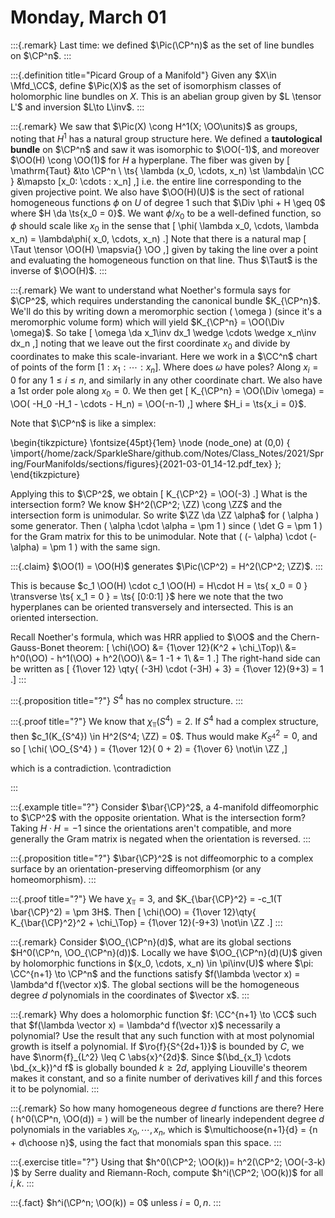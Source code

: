 # Monday, March 01

:::{.remark}
Last time: we defined $\Pic(\CP^n)$ as the set of line bundles on $\CP^n$.
:::

:::{.definition title="Picard Group of a Manifold"}
Given any $X\in \Mfd_\CC$, define $\Pic(X)$ as the set of isomorphism classes of holomorphic line bundles on $X$.
This is an abelian group given by $L \tensor L'$ and inversion $L\to L\inv$.
:::

:::{.remark}
We saw that $\Pic(X) \cong H^1(X; \OO\units)$ as groups, noting that $H^1$ has a natural group structure here.
We defined a **tautological bundle** on $\CP^n$ and saw it was isomorphic to $\OO(-1)$, and moreover $\OO(H) \cong \OO(1)$ for $H$ a hyperplane.
The fiber was given by 
\[
\mathrm{Taut} &\to \CP^n \\
\ts{ \lambda (x_0, \cdots, x_n) \st \lambda\in \CC } &\mapsto [x_0: \cdots : x_n]
,\]
i.e. the entire line corresponding to the given projective point.
We also have $\OO(H)(U)$ is the sect of rational homogeneous functions $\phi$ on $U$ of degree 1 such that $\Div \phi + H \geq 0$ where $H \da \ts{x_0 = 0}$.
We want $\phi/x_0$ to be a well-defined function, so $\phi$ should scale like $x_0$ in the sense that 
\[
\phi( \lambda x_0, \cdots, \lambda x_n) = \lambda\phi( x_0, \cdots, x_n)
.\]
Note that there is a natural map
\[
\Taut \tensor \OO(H) \mapsvia{} \OO
,\]
given by taking the line over a point and evaluating the homogeneous function on that line.
Thus $\Taut$ is the inverse of $\OO(H)$.
:::

:::{.remark}
We want to understand what Noether's formula says for $\CP^2$, which requires understanding the canonical bundle $K_{\CP^n}$.
We'll do this by writing down a meromorphic section \( \omega \) (since it's a meromorphic volume form) which will yield $K_{\CP^n} = \OO(\Div \omega)$.
So take
\[
\omega \da x_1\inv dx_1 \wedge \cdots \wedge x_n\inv dx_n 
,\]
noting that we leave out the first coordinate $x_0$ and divide by coordinates to make this scale-invariant.
Here we work in a $\CC^n$ chart of points of the form $[1: x_1 : \cdots : x_n]$.
Where does $\omega$ have poles?
Along $x_i = 0$ for any $1\leq i \leq n$, and similarly in any other coordinate chart.
We also have a 1st order pole along $x_0 = 0$.
We then get 
\[
K_{\CP^n} = \OO(\Div \omega) = \OO( -H_0 -H_1 - \cdots - H_n) = \OO(-n-1)
,\]
where $H_i = \ts{x_i =  0}$.

Note that $\CP^n$ is like a simplex:

\begin{tikzpicture}
\fontsize{45pt}{1em} 
\node (node_one) at (0,0) { \import{/home/zack/SparkleShare/github.com/Notes/Class_Notes/2021/Spring/FourManifolds/sections/figures}{2021-03-01_14-12.pdf_tex} };
\end{tikzpicture}

Applying this to $\CP^2$, we obtain
\[
K_{\CP^2} = \OO(-3)
.\]
What is the intersection form?
We know $H^2(\CP^2; \ZZ) \cong \ZZ$ and the intersection form is unimodular.
So write $\ZZ \da \ZZ \alpha$ for \( \alpha \) some generator.
Then \( \alpha \cdot \alpha = \pm 1 \) since \( \det G = \pm 1 \) for the Gram matrix for this to be unimodular.
Note that \( (- \alpha) \cdot (- \alpha) = \pm 1 \) with the same sign.


:::{.claim}
$\OO(1) = \OO(H)$ generates $\Pic(\CP^2) = H^2(\CP^2; \ZZ)$.
:::

This is because $c_1 \OO(H) \cdot c_1 \OO(H) = H\cdot H = \ts{ x_0 = 0 } \transverse \ts{ x_1 = 0 } = \ts{ [0:0:1] }$ here we note that the two hyperplanes can be oriented transversely and intersected.
This is an oriented intersection.

Recall Noether's formula, which was HRR applied to $\OO$ and the Chern-Gauss-Bonet theorem:
\[
\chi(\OO) 
&= {1\over 12}(K^2 + \chi_\Top)\\
&= h^0(\OO) - h^1(\OO) + h^2(\OO)\\
&= 1 -1 + 1\\
&= 1
.\]
The right-hand side can be written as 
\[
{1\over 12} \qty{ (-3H) \cdot (-3H) + 3} = {1\over 12}(9+3) = 1
.\]
:::

:::{.proposition title="?"}
$S^4$ has no complex structure.
:::

:::{.proof title="?"}
We know that $\chi_\Top(S^4) = 2$.
If $S^4$ had a complex structure, then $c_1(K_{S^4}) \in H^2(S^4; \ZZ) = 0$.
Thus would make $K_{S^4}^2 = 0$, and so 
\[
\chi( \OO_{S^4} ) = {1\over 12}( 0 + 2) = {1\over 6} \not\in \ZZ
,\]

which is a contradiction. 
\contradiction


:::

:::{.example title="?"}
Consider $\bar{\CP}^2$, a 4-manifold diffeomorphic to $\CP^2$ with the opposite orientation.
What is the intersection form?
Taking $H\cdot H = -1$ since the orientations aren't compatible, and more generally the Gram matrix is negated when the orientation is reversed.
:::

:::{.proposition title="?"}
$\bar{\CP}^2$ is not diffeomorphic to a complex surface by an orientation-preserving diffeomorphism (or any homeomorphism).
:::

:::{.proof title="?"}
We have $\chi_\Top = 3$, and $K_{\bar{\CP}^2} = -c_1(T \bar{\CP}^2) = \pm 3H$.
Then
\[
\chi(\OO) = {1\over 12}\qty{ K_{\bar{\CP}^2}^2 + \chi_\Top} = {1\over 12}(-9+3) \not\in \ZZ
.\]
:::


:::{.remark}
Consider $\OO_{\CP^n}(d)$, what are its global sections $H^0(\CP^n, \OO_{\CP^n}(d))$.
Locally we have $\OO_{\CP^n}(d)(U)$ given by holomorphic functions in $(x_0, \cdots, x_n) \in \pi\inv(U)$ where $\pi: \CC^{n+1} \to \CP^n$ and the functions satisfy $f(\lambda \vector x) = \lambda^d f(\vector x)$.
The global sections will be the homogeneous degree $d$ polynomials in the coordinates of $\vector x$.
:::

:::{.remark}
Why does a holomorphic function $f: \CC^{n+1} \to \CC$ such that $f(\lambda \vector x) = \lambda^d f(\vector x)$ necessarily a polynomial?
Use the result that any such function with at most polynomial growth is itself a polynomial.
If $\ro{f}{S^{2d+1}}$ is bounded by $C$, we have $\norm{f}_{L^2} \leq C \abs{x}^{2d}$.
Since $(\bd_{x_1} \cdots \bd_{x_k})^d f$ is globally bounded $k\geq 2d$, applying Liouville's theorem makes it constant, and so a finite number of derivatives kill $f$ and this forces it to be polynomial.
:::


:::{.remark}
So how many homogeneous degree $d$ functions are there?
Here
\(
h^0(\CP^n, \OO(d)) =
\)
will be the number of linearly independent degree $d$ polynomials in the variables $x_0, \cdots, x_n$, which is $\multichoose{n+1}{d} = {n + d\choose n}$, using the fact that monomials span this space.
:::

:::{.exercise title="?"}
Using that $h^0(\CP^2; \OO(k))= h^2(\CP^2; \OO(-3-k) )$ by Serre duality and Riemann-Roch, compute $h^i(\CP^2; \OO(k))$ for all $i, k$.
:::

:::{.fact}
$h^i(\CP^n; \OO(k)) = 0$ unless $i=0, n$.
:::















